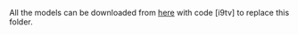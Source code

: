 All the models can be downloaded from [here](https://pan.baidu.com/s/1RlflMTSAFCFihtjQ_48kQw) with code [i9tv] to replace this folder.
